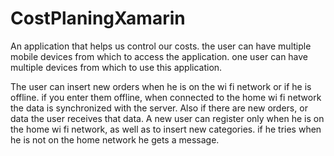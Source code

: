 # CostPlaningXamarin
An application that helps us control our costs. the user can have multiple mobile devices from which to access the application. one user can have multiple devices from which to use this application.

The user can insert new orders when he is on the wi fi network or if he is offline. if you enter them offline, when connected to the home wi fi network the data is synchronized with the server. Also if there are new orders, or data the user receives that data. 
A new user can register only when he is on the home wi fi network, as well as to insert new categories. if he tries when he is not on the home network he gets a message.
